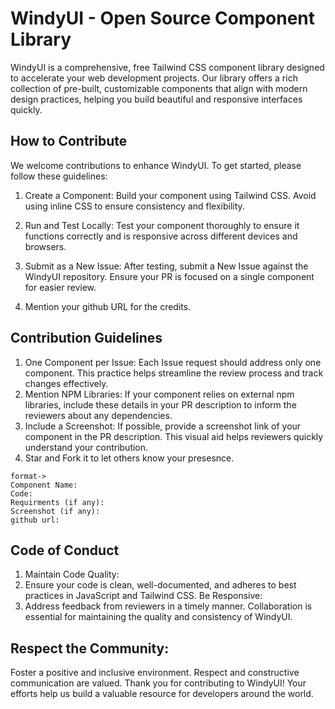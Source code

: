 # WindyUI - Open Source Component Library
WindyUI is a comprehensive, free Tailwind CSS component library designed to accelerate your web development projects. Our library offers a rich collection of pre-built, customizable components that align with modern design practices, helping you build beautiful and responsive interfaces quickly.

## How to Contribute
We welcome contributions to enhance WindyUI. To get started, please follow these guidelines:

1. Create a Component: Build your component using Tailwind CSS. Avoid using inline CSS to ensure consistency and flexibility.

2. Run and Test Locally: Test your component thoroughly to ensure it functions correctly and is responsive across different devices and browsers.

3. Submit as a New Issue: After testing, submit a New Issue against the WindyUI repository. Ensure your PR is focused on a single component for easier review.

4. Mention your github URL for the credits.


## Contribution Guidelines
1. One Component per Issue: Each Issue request should address only one component. This practice helps streamline the review process and track changes effectively.
2. Mention NPM Libraries: If your component relies on external npm libraries, include these details in your PR description to inform the reviewers about any dependencies.
3. Include a Screenshot: If possible, provide a screenshot link of your component in the PR description. This visual aid helps reviewers quickly understand your contribution.
4. Star and Fork it to let others know your presesnce.


```
format->
Component Name:
Code: 
Requirments (if any):
Screenshot (if any): 
github url:

```


## Code of Conduct
1. Maintain Code Quality:
2. Ensure your code is clean, well-documented, and adheres to best practices in JavaScript and Tailwind CSS.
Be Responsive:
3. Address feedback from reviewers in a timely manner. Collaboration is essential for maintaining the quality and consistency of WindyUI.

## Respect the Community:
Foster a positive and inclusive environment. Respect and constructive communication are valued.
Thank you for contributing to WindyUI! Your efforts help us build a valuable resource for developers around the world.


